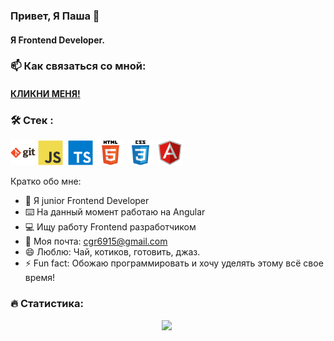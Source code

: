 ### Привет, Я Паша 👋
#### Я Frontend Developer.

### 📫 Как связаться со мной:

#### <a href="https://linktr.ee/pavelob7" target="_blank">  КЛИКНИ МЕНЯ!</a>

### :hammer_and_wrench: Стек :

<div>       
 <img src="https://raw.githubusercontent.com/devicons/devicon/1119b9f84c0290e0f0b38982099a2bd027a48bf1/icons/git/git-original-wordmark.svg" title="Git" alt="Git" width="40" height="40"/>
  <img src="https://raw.githubusercontent.com/devicons/devicon/1119b9f84c0290e0f0b38982099a2bd027a48bf1/icons/javascript/javascript-original.svg" title="JavaScript" alt="JavaScript" width="40" height="40"/>&nbsp;
  <img src="https://raw.githubusercontent.com/devicons/devicon/1119b9f84c0290e0f0b38982099a2bd027a48bf1/icons/typescript/typescript-original.svg" title="TypeScript" alt="TypeScript" width="40" height="40"/>&nbsp;
    <img src="https://raw.githubusercontent.com/devicons/devicon/1119b9f84c0290e0f0b38982099a2bd027a48bf1/icons/html5/html5-original-wordmark.svg" title="HTML5" alt="HTML" width="40" height="40"/>&nbsp;
    <img src="https://raw.githubusercontent.com/devicons/devicon/1119b9f84c0290e0f0b38982099a2bd027a48bf1/icons/css3/css3-original-wordmark.svg"  title="CSS3" alt="CSS" width="40" height="40"/>&nbsp;
    <img src="https://raw.githubusercontent.com/devicons/devicon/1119b9f84c0290e0f0b38982099a2bd027a48bf1/icons/angularjs/angularjs-original.svg" title="Angular" alt="Angular" width="40" height="40"/>&nbsp;
</div>


Кратко обо мне:

- 👶 Я junior Frontend Developer
- ⌨️ На данный момент работаю на Angular
- 💻 Ищу работу Frontend разработчиком
- 💬 Моя почта: <a href="mailto:cgr6915@gmail.com"> cgr6915@gmail.com</a>
- 😄 Люблю: Чай, котиков, готовить, джаз. 
- ⚡ Fun fact: Обожаю программировать и хочу уделять этому всё свое время!


### :fire: Статистика:
<p align = "center" >
<img src = "https://github-readme-stats.vercel.app/api?username=Pavelob7&show_icons=true&theme=codeSTACKr&line_height=27">

<img src = "">
</p>